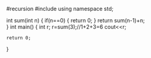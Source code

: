 #recursion
#include<iostream>
using namespace std;
  
int sum(int n)
{
    if(n==0)
    {
        return 0;
    }
return sum(n-1)+n;    
}
int main()
{
    int r;
    r=sum(3);//1+2+3=6
    cout<<r;
    
    return 0;
}
